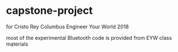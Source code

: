# capstone-project
for Cristo Rey Columbus Engineer Your World 2018

most of the experimental Bluetooth code is provided from EYW class materials
